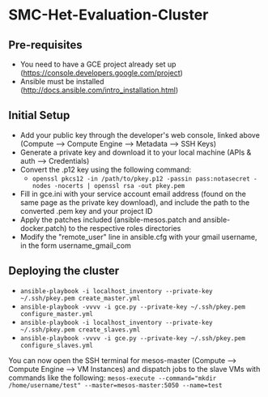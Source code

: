 SMC-Het-Evaluation-Cluster
==========================

## Pre-requisites

* You need to have a GCE project already set up (https://console.developers.google.com/project)
* Ansible must be installed (http://docs.ansible.com/intro_installation.html)

## Initial Setup

* Add your public key through the developer's web console, linked above (Compute --> Compute Engine --> Metadata --> SSH Keys)
* Generate a private key and download it to your local machine (APIs & auth --> Credentials) 
* Convert the .p12 key using the following command:
	- ```openssl pkcs12 -in /path/to/pkey.p12 -passin pass:notasecret -nodes -nocerts | openssl rsa -out pkey.pem```
* Fill in gce.ini with your service account email address (found on the same page as the private key download), and include the path to the converted .pem key and your project ID
* Apply the patches included (ansible-mesos.patch and ansible-docker.patch) to the respective roles directories
* Modify the "remote_user" line in ansible.cfg with your gmail username, in the form username_gmail_com

## Deploying the cluster

* ```ansible-playbook -i localhost_inventory --private-key ~/.ssh/pkey.pem create_master.yml```
* ```ansible-playbook -vvvv -i gce.py --private-key ~/.ssh/pkey.pem configure_master.yml```
* ```ansible-playbook -i localhost_inventory --private-key ~/.ssh/pkey.pem create_slaves.yml```
* ```ansible-playbook -vvvv -i gce.py --private-key ~/.ssh/pkey.pem configure_slaves.yml```

You can now open the SSH terminal for mesos-master (Compute --> Compute Engine --> VM Instances) and dispatch jobs to the slave VMs with commands like the following:
	```mesos-execute --command="mkdir /home/username/test" --master=mesos-master:5050 --name=test```
